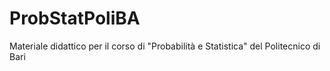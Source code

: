 # ProbStatPoliBA
Materiale didattico per il corso di "Probabilità e Statistica" del Politecnico di Bari

